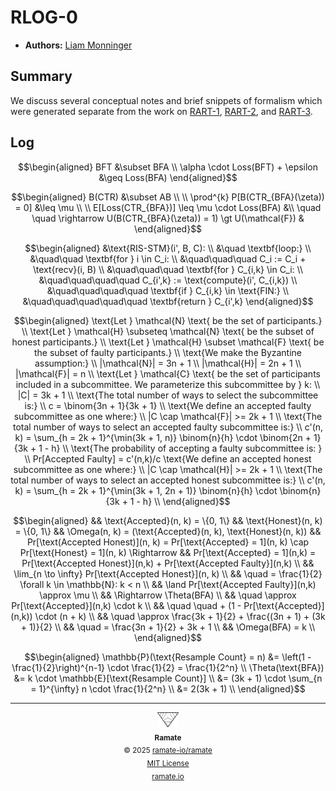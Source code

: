 # RLOG-0
- **Authors:** [Liam Monninger](mailto:liam@ramate.io)

## Summary
We discuss several conceptual notes and brief snippets of formalism which were generated separate from the work on [RART-1](/rart/rera-000-000-000-dulan/rart-000-000-0001/README.md), [RART-2](/rart/rera-000-000-000-dulan/rart-000-000-0002/README.md), and [RART-3](/rart/rera-000-000-000-dulan/rart-000-000-0003/README.md).

## Log

```math
\begin{aligned}
BFT &\subset BFA \\
\alpha \cdot Loss(BFT) + \epsilon &\geq Loss(BFA)
\end{aligned}
```

```math
\begin{aligned}
B(CTR) &\subset AB \\
\\
\prod^{k} P[B(CTR_{BFA}(\zeta)) = 0] &\leq \mu \\
\\
E[Loss(CTR_{BFA})] \leq \mu \cdot Loss(BFA) &\\
\quad \quad \rightarrow U(B(CTR_{BFA}(\zeta)) = 1) \gt U(\mathcal{F}) &
\end{aligned}
```

```math
\begin{aligned}
&\text{RIS-STM}(i', B, C): \\
&\quad \textbf{loop:} \\
&\quad\quad \textbf{for } i \in C_i: \\
&\quad\quad\quad C_i := C_i + \text{recv}(i, B) \\
&\quad\quad\quad \textbf{for } C_{i,k} \in C_i: \\
&\quad\quad\quad\quad C_{i',k} := \text{compute}(i', C_{i,k}) \\
&\quad\quad\quad\quad \textbf{if } C_{i,k} \in \text{FIN:} \\
&\quad\quad\quad\quad\quad \textbf{return } C_{i',k}
\end{aligned}
```

```math
\begin{aligned}
\text{Let } \mathcal{N} \text{ be the set of participants.} \\
\text{Let } \mathcal{H} \subseteq \mathcal{N} \text{ be the subset of honest participants.} \\
\text{Let } \mathcal{H} \subset \mathcal{F} \text{ be the subset of faulty participants.} \\

\text{We make the Byzantine assumption:} \\
|\mathcal{N}| = 3n + 1 \\
|\mathcal{H}| = 2n + 1 \\
|\mathcal{F}| = n \\

\text{Let } \mathcal{C} \text{ be the set of participants included in a subcommittee. We parameterize this subcommittee by } k: \\

|C| = 3k + 1 \\

\text{The total number of ways to select the subcommittee is:} \\

c = \binom{3n + 1}{3k + 1} \\

\text{We define an accepted faulty subcommittee as one where:} \\

|C \cap \mathcal{F}| >= 2k + 1 \\

\text{The total number of ways to select an accepted faulty subcommittee is:} \\

c'(n, k) = \sum_{h = 2k + 1}^{\min(3k + 1, n)} \binom{n}{h} \cdot \binom{2n + 1}{3k + 1 - h} \\

\text{The probability of accepting a faulty subcommittee is: } \\

Pr[Accepted Faulty] = c'(n,k)/c

\text{We define an accepted honest subcommittee as one where:} \\

|C \cap \mathcal{H}| >= 2k + 1 \\

\text{The total number of ways to select an accepted honest subcommittee is:} \\

c'(n, k) = \sum_{h = 2k + 1}^{\min(3k + 1, 2n + 1)} \binom{n}{h} \cdot \binom{n}{3k + 1 - h} \\
\end{aligned}
```

```math
\begin{aligned}
&& \text{Accepted}(n, k) = \{0, 1\}
&& \text{Honest}(n, k) = \{0, 1\}
&& \Omega(n, k) = (\text{Accepted}(n, k), \text{Honest}(n, k))
&& Pr[\text(Accepted Honest)](n, k) = Pr[\text{Accepted} = 1](n, k) \cap Pr[\text{Honest} = 1](n, k) \Rightarrow
&& Pr[\text{Accepted} = 1](n,k) = Pr[\text{Accepted Honest}](n,k) + Pr[\text{Accepted Faulty}](n,k) \\
&& \lim_{n \to \infty} Pr[\text{Accepted Honest}](n, k) \\
&& \quad = \frac{1}{2} \forall k \in \mathbb{N}: k < n \\
&& \land Pr[\text{Accepted Faulty}](n,k) \approx \mu \\
&& \Rightarrow \Theta(BFA) \\
&& \quad \approx Pr[\text{Accepted}](n,k) \cdot k \\
&& \quad \quad + (1 - Pr[\text{Accepted}](n,k)) \cdot (n + k)  \\
&& \quad \approx \frac{3k + 1}{2} + \frac{(3n + 1) + (3k + 1)}{2} \\
&& \quad = \frac{3n + 1}{2} + 3k + 1 \\

&& \Omega(BFA) = k \\
\end{aligned}
```

```math
\begin{aligned}
\mathbb{P}(\text{Resample Count} = n) &= \left(1 - \frac{1}{2}\right)^{n-1} \cdot \frac{1}{2} = \frac{1}{2^n} \\
\Theta(\text{BFA}) &= k \cdot \mathbb{E}[\text{Resample Count}] \\
&= (3k + 1) \cdot \sum_{n = 1}^{\infty} n \cdot \frac{1}{2^n} \\
&= 2(3k + 1) \\
\end{aligned}
```

<!--OAC FOOTER: DO NOT REMOVE THIS LINE-->
---

<div align="center">
  <a href="https://github.com/ramate-io/oac">
    <picture>
      <source srcset="/assets/ramate-inverted-transparent.png" media="(prefers-color-scheme: dark)">
      <img height="24" src="/assets/ramate-transparent.png" alt="Ramate"/>
    </picture>
  </a>
  <br/>
  <sub>
    <b>Ramate</b>
    <br/>
    &copy; 2025 <a href="https://github.com/ramate-io/ramate">ramate-io/ramate</a>
    <br/>
    <a href="https://github.com/ramate-io/ramate/blob/main/LICENSE">MIT License</a>
    <br/>
    <a href="https://www.ramate.io">ramate.io</a>
  </sub>
</div>
